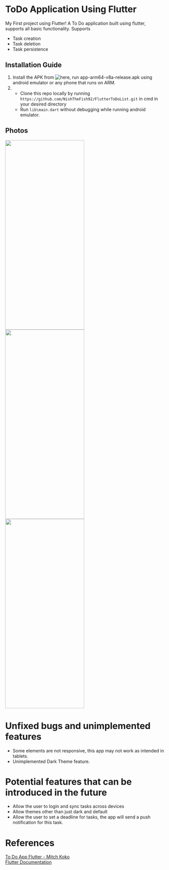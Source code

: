 # ToDo Application Using Flutter
My First project using Flutter!
A To Do application built using flutter, supports all basic functionality.
Supports
- Task creation
- Task deletion
- Task persistence
## Installation Guide
1) Install the APK from ![here](https://github.com/NishTheFish92/FlutterToDoList/releases/tag/NishToDov1), run app-arm64-v8a-release.apk using android emulator or any phone that runs on ARM.
2) - Clone this repo locally by running ```https://github.com/NishTheFish92/FlutterToDoList.git``` in cmd in your desired directory
   - Run ```lib\main.dart``` without debugging while running android emulator.
## Photos
<img src="https://github.com/user-attachments/assets/43dcf4fe-21d8-4f85-9b25-a6657723f4dd" width = "250" height = "600"/><br/>
<img src="https://github.com/user-attachments/assets/c6363695-8e74-40ca-8822-6ad5012394ff" width = "250" height = "600"/><br/>
<img src="https://github.com/user-attachments/assets/0f4f3b3d-dc29-431b-b5ee-083c10a1c0e3" width = "250" height = "600"/><br/>

# Unfixed bugs and unimplemented features
- Some elements are not responsive, this app may not work as intended in tablets.
- Unimplemented Dark Theme feature.

# Potential features that can be introduced in the future
- Allow the user to login and sync tasks across devices
- Allow themes other than just dark and default
- Allow the user to set a deadline for tasks, the app will send a push notification for this task.

# References
<a href = "https://www.youtube.com/watch?v=mMgr47QBZWA&list=PLlvRDpXh1Se6FF_srf1fcahvQX3qFk86v">To Do App Flutter - Mitch Koko<a/> <br/>
<a href = "https://docs.flutter.dev/">Flutter Documentation<a/>

